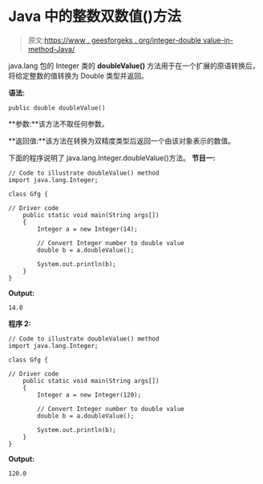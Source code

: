 # Java 中的整数双数值()方法

> 原文:[https://www . geesforgeks . org/integer-double value-in-method-Java/](https://www.geeksforgeeks.org/integer-doublevalue-method-in-java/)

java.lang 包的 Integer 类的 **doubleValue()** 方法用于在一个扩展的原语转换后，将给定整数的值转换为 Double 类型并返回。

**语法:**

```
public double doubleValue()
```

**参数:**该方法不取任何参数。

**返回值:**该方法在转换为双精度类型后返回一个由该对象表示的数值。

下面的程序说明了 java.lang.Integer.doubleValue()方法。
**节目一:**

```
// Code to illustrate doubleValue() method
import java.lang.Integer;

class Gfg {

// Driver code
    public static void main(String args[])
    {
        Integer a = new Integer(14);

        // Convert Integer number to double value
        double b = a.doubleValue();

        System.out.println(b);
    }
}
```

**Output:**

```
14.0

```

**程序 2:**

```
// Code to illustrate doubleValue() method
import java.lang.Integer;

class Gfg {

// Driver code
    public static void main(String args[])
    {
        Integer a = new Integer(120);

        // Convert Integer number to double value
        double b = a.doubleValue();

        System.out.println(b);
    }
}
```

**Output:**

```
120.0

```